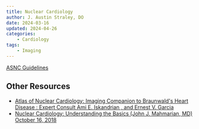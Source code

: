 ```yaml
---
title: Nuclear Cardiology
author: J. Austin Straley, DO
date: 2024-03-16
updated: 2024-04-26
categories:
    - Cardiology
tags:
    - Imaging
---
```


[ASNC Guidelines][5]

## Other Resources

- [Atlas of Nuclear Cardiology: Imaging Companion to Braunwald's Heart Disease : Expert Consult Ami E. Iskandrian , and Ernest V. Garcia][6]
- [Nuclear Cardiology: Understanding the Basics (John J. Mahmarian, MD) October 16, 2018][1]

[1]: https://www.youtube.com/watch?app=desktop&v=C5dzDRqUrGA
[5]: https://www.asnc.org/clinical-guidelines-tools/clinical-guidelines/
[6]: https://ebookcentral.proquest.com/lib/wvu/reader.action?docID=1429931
